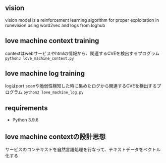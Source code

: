 ## vision
vision model is a reinforcement learning algorithm for proper exploitation in runevision using word2vec and logs from loghub

## love machine context training
contextはwebサービスやhtmlの情報から、関連するCVEを検出するプログラム
`python3 love_machine_context.py`

## love machine log training
logはport scanや脆弱性検知した時に集めたログから関連するCVEを検出するプログラム
`python3 love_machine_log.py`

## requirements
- Python 3.9.6


## love machine contextの設計思想
サービスのコンテキストを自然言語処理を行なって、テキストデータをベクトル化する
